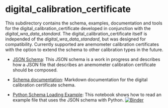 
# digital_calibration_certificate

This subdirectory contains the schema, examples, documentation and tools for the digital_calibration_certificate developed in conjunction with the *digital_wra_data_standard*.
The digital_calibration_certificate itself is independed of the *digital_wra_data_standard*, but was designed for compatibility. 
Currently supported are anemometer calibration certificates with the option to extend the schema to other calibration types in the future.


- [JSON Schema](./schema/iea43_anemometer_calibration.schema.json): This JSON schema is a work in progress and describes how a JSON file that describes an anemometer calibration certificate should be composed.

- [Schema documentation](./docs/README.md): Markdown documentation for the digital calibration certificate schema.

- [Python Schema Loading Example](./tools/calibration_certificate_usage.ipynb): This notebook shows how to read an example file that uses the JSON schema with Python. [![Binder](https://mybinder.org/badge_logo.svg)](https://mybinder.org/v2/gh/IEA-Task-43/digital_wra_data_standard/calibration_schema?filepath=.%2Ftools%2Fcalibration_certificate_usage.ipynb)
